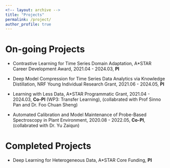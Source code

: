 ```yaml
---
<!-- layout: archive -->
title: "Projects"
permalink: /project/
author_profile: true
---
```

# On-going Projects
* Contrastive Learning for Time Series Domain Adaptation, A*STAR Career Development Award, 2021.04 - 2024.03, <b>PI</b>

* Deep Model Compression for Time Series Data Analytics via Knowledge Distillation, NRF Young Individual Research Grant, 2021.06 - 2024.05, <b>PI</b>

* Learning with Less Data, A*STAR Programmatic Grant, 2021.04 - 2024.03, <b>Co-PI</b> (WP3: Transfer Learning), (collabrated with Prof Sinno Pan and Dr. Foo Chuan Sheng)

* Automated Calibration and Model Maintenance of Probe-Based Spectroscopy in Plant Environment, 2020.08 - 2022.05, <b>Co-PI</b>, (collabrated with Dr. Yu Zaiqun)

# Completed Projects
* Deep Learning for Heterogeneous Data, A*STAR Core Funding, <b>PI</b>


